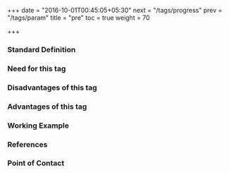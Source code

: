 +++
date = "2016-10-01T00:45:05+05:30"
next = "/tags/progress"
prev = "/tags/param"
title = "pre"
toc = true
weight = 70

+++

<h3>Standard Definition</h3>

<h3>Need for this tag</h3>

<h3>Disadvantages of this tag</h3>

<h3>Advantages of this tag</h3>

<h3>Working Example</h3>

<h3>References</h3>

<h3>Point of Contact</h3>
